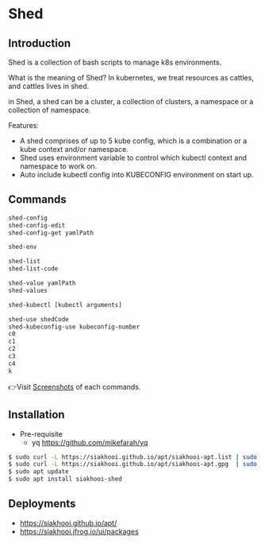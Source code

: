 # Shed

## Introduction

Shed is a collection of bash scripts to manage k8s environments.

What is the meaning of Shed? In kubernetes, we treat resources as cattles, and cattles lives in shed.

in Shed, a shed can be a cluster, a collection of clusters, a namespace or a collection of namespace.

Features:

- A shed comprises of up to 5 kube config, which is a combination or a kube context and/or namespace.
- Shed uses environment variable to control which kubectl context and namespace to work on.
- Auto include kubectl config into KUBECONFIG environment on start up.

## Commands

```bash
shed-config
shed-config-edit
shed-config-get yamlPath

shed-env

shed-list
shed-list-code

shed-value yamlPath
shed-values

shed-kubectl [kubectl arguments]

shed-use shedCode
shed-kubeconfig-use kubeconfig-number
c0
c1
c2
c3
c4
k
```

👉Visit [Screenshots](screenshots/Screenshots.md) of each commands.

## Installation

- Pre-requisite
  - yq <https://github.com/mikefarah/yq>

```bash
$ sudo curl -L https://siakhooi.github.io/apt/siakhooi-apt.list | sudo tee /etc/apt/sources.list.d/siakhooi-apt.list > /dev/null
$ sudo curl -L https://siakhooi.github.io/apt/siakhooi-apt.gpg  | sudo tee /usr/share/keyrings/siakhooi-apt.gpg > /dev/null
$ sudo apt update
$ sudo apt install siakhooi-shed
```

## Deployments

- <https://siakhooi.github.io/apt/>
- <https://siakhooi.jfrog.io/ui/packages>

